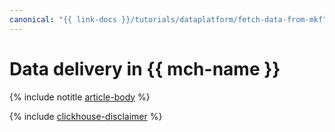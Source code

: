 ```yaml
---
canonical: "{{ link-docs }}/tutorials/dataplatform/fetch-data-from-mkf"
---
```


# Data delivery in {{ mch-name }}

{% include notitle [article-body](../../_tutorials/dataplatform/mkf-datasource-for-mch.md) %}

{% include [clickhouse-disclaimer](../../_includes/clickhouse-disclaimer.md) %}
